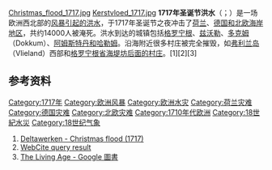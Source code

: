 [Christmas_flood_1717.jpg](https://zh.wikipedia.org/wiki/File:Christmas_flood_1717.jpg "fig:Christmas_flood_1717.jpg")
[Kerstvloed_1717.jpg](https://zh.wikipedia.org/wiki/File:Kerstvloed_1717.jpg "fig:Kerstvloed_1717.jpg")
**1717年圣诞节洪水**（；）是一场欧洲西北部的[风暴引起的洪水](../Page/风暴.md "wikilink")，于1717年圣诞节之夜冲击了[荷兰](../Page/荷兰.md "wikilink")、[德国和](../Page/德国.md "wikilink")[北欧海岸地区](https://zh.wikipedia.org/wiki/北欧 "wikilink")，共约14000人被淹死。洪水到达的城镇包括[格罗宁根](../Page/格罗宁根.md "wikilink")、[兹沃勒](../Page/兹沃勒.md "wikilink")、[多克姆](https://zh.wikipedia.org/wiki/多克姆 "wikilink")（Dokkum）、[阿姆斯特丹和](../Page/阿姆斯特丹.md "wikilink")[哈勒姆](../Page/哈勒姆.md "wikilink")。沿海附近很多村庄被完全摧毁，如[弗利兰岛](https://zh.wikipedia.org/wiki/弗利兰岛 "wikilink")（Vlieland）西部和[格罗宁根省海堤坊后面的村庄](../Page/格罗宁根省.md "wikilink")。\[1\]\[2\]\[3\]

## 参考资料

[Category:1717年](https://zh.wikipedia.org/wiki/Category:1717年 "wikilink")
[Category:欧洲风暴](https://zh.wikipedia.org/wiki/Category:欧洲风暴 "wikilink")
[Category:欧洲水灾](https://zh.wikipedia.org/wiki/Category:欧洲水灾 "wikilink")
[Category:荷兰灾难](https://zh.wikipedia.org/wiki/Category:荷兰灾难 "wikilink")
[Category:德国灾难](https://zh.wikipedia.org/wiki/Category:德国灾难 "wikilink")
[Category:北欧灾难](https://zh.wikipedia.org/wiki/Category:北欧灾难 "wikilink")
[Category:1710年代欧洲](https://zh.wikipedia.org/wiki/Category:1710年代欧洲 "wikilink")
[Category:18世紀水災](https://zh.wikipedia.org/wiki/Category:18世紀水災 "wikilink")
[Category:18世纪气象](https://zh.wikipedia.org/wiki/Category:18世纪气象 "wikilink")

1.  [Deltawerken - Christmas flood
    (1717)](http://www.deltawerken.com/Christmas-flood-\(1717\)/305.html)
2.  [WebCite query
    result](https://www.webcitation.org/query?url=http://www.geocities.com/jstrohs/Island_of_Neuwerk/island_of_neuwerk.html&date=2009-10-26+01:03:47)
3.  [The Living Age - Google
    圖書](http://books.google.com/books?id=y-skAAAAYAAJ&pg=PA244&dq=christmas+flood+1717)
